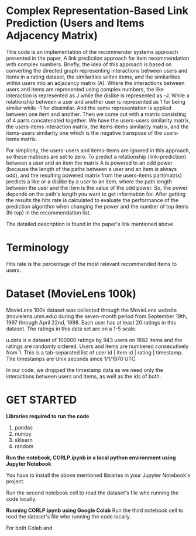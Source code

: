 Complex Representation-Based Link Prediction (Users and Items Adjacency Matrix)
===============================================================================
This code is an implementation of the recommender systems approach presented in the paper, A link prediction approach for item recommendation with complex numbers. Briefly, the idea of this approach is based on converting the directed graph representing interactions between users and items in a rating dataset, the similarities within items, and the similarities within users into an adjacency matrix (A). Where the interactions between users and items are represented using complex numbers, the like interaction is represented as J while the dislike is represented as -J. While a relationship between a user and another user is represented as 1 for being similar while -1 for dissimilar. And the same representation is applied between one item and another. Then we come out with a matrix consisting of 4 parts concatenated together. We have the users-users similarity matrix, the users-items interaction matrix, the items-items similarity matrix, and the items-users similarity one which is the negative transpose of the users-items matrix.

For simplicity, the users-users and items-items are ignored in this approach, so these matrices are set to zero. To predict a relationship (link-prediction) between a user and an item the matrix A is powered to an odd power (because the length of the paths between a user and an item is always odd), and the resulting powered matrix from the users-items part(matrix) predicts a like or a dislike by a user to an item, where the path length between the user and the item is the value of the odd power. So, the power depends on the path's length you want to get information for. After getting the results the hits rate is calculated to evaluate the performance of the prediction algorithm when changing the power and the number of top items (N-top) in the recommendation list.

The detailed description is found in the paper's link mentioned above


Terminology
============
Hits rate is the percentage of the most relevant recommended items to users.

Dataset (MovieLens 100k) 
=========================
MovieLens 100k dataset was collected through the MovieLens website (movielens.umn.edu) during the seven-month period from September 19th, 1997 through April 22nd, 1998. Each user has at least 20 ratings in this dataset. The ratings in this data set are on a 1-5 scale.

u.data is a dataset of 100000 ratings by 943 users on 1682 items and the ratings are randomly ordered. Users and items are numbered consecutively from 1. This is a tab-separated list of user id | item id | rating | timestamp. The timestamps are Unix seconds since 1/1/1970 UTC.

In our code, we dropped the timestamp data as we need only the interactions between users and items, as well as the ids of both.


GET STARTED
===========

**Libraries required to run the code** 
 1. pandas
 2. numpy
 3. sklearn
 4. random

**Run the notebook, CORLP.ipynb in a local python environment using Jupyter Notebook**

You have to install the above mentioned libraries in your Jupyter Notebook's project.

Run the second notebook cell to read the dataset's file whe running the code locally.


**Running CORLP.ipynb using Google Colab**
Run the third notebook cell to read the dataset's file whe running the code locally.

For both Colab and 


